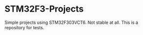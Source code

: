 # STM32F3-Projects
Simple projects using STM32F303VCT6.  Not stable at all. This is a repository for tests.
